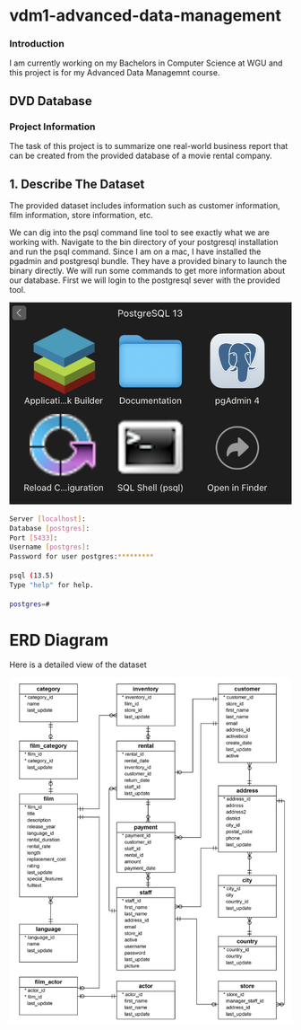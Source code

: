 # vdm1-advanced-data-management

### Introduction

I am currently working on my Bachelors in Computer Science at WGU and this project is for my Advanced Data Managemnt course. 

## DVD Database

### Project Information

The task of this project is to summarize one real-world business report that can be created from the provided database of a movie rental company. 

## 1. Describe The Dataset

The provided dataset includes information such as customer information, film information, store information, etc.

We can dig into the psql command line tool to see exactly what we are working with. Navigate to the bin directory of your postgresql installation and run the psql command. Since I am on a mac, I have installed the pgadmin and postgresql bundle. They have a provided binary to launch the binary directly. We will run some commands to get more information about our database. First we will login to the postgresql sever with the provided tool. 

![](images/psql.png)

```bash
Server [localhost]: 
Database [postgres]: 
Port [5433]: 
Username [postgres]: 
Password for user postgres:********* 

psql (13.5)
Type "help" for help.

postgres=# 
```

# ERD Diagram

Here is a detailed view of the dataset

![](images/erd.png)



